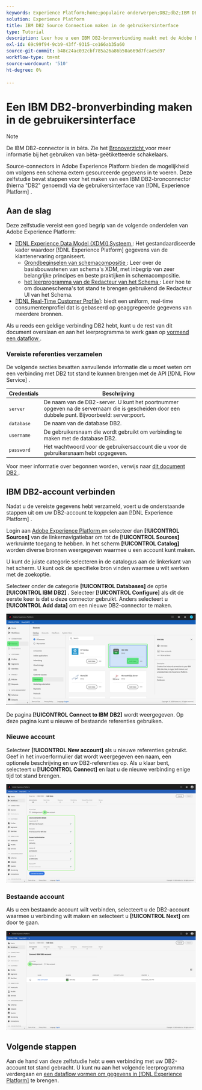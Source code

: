 ```yaml
---
keywords: Experience Platform;home;populaire onderwerpen;DB2;db2;IBM DB2;ibm db2
solution: Experience Platform
title: IBM DB2 Source Connection maken in de gebruikersinterface
type: Tutorial
description: Leer hoe u een IBM DB2-bronverbinding maakt met de Adobe Experience Platform-interface.
exl-id: 69c99f94-9cb9-43ff-9315-ce166ab35a60
source-git-commit: b48c24ac032cbf785a26a86b50a669d7fcae5d97
workflow-type: tm+mt
source-wordcount: '510'
ht-degree: 0%

---
```


# Een IBM DB2-bronverbinding maken in de gebruikersinterface

>[!NOTE]
>
> De IBM DB2-connector is in bèta. Zie het [ Bronoverzicht ](../../../../home.md#terms-and-conditions) voor meer informatie bij het gebruiken van bèta-geëtiketteerde schakelaars.

Source-connectors in Adobe Experience Platform bieden de mogelijkheid om volgens een schema extern gesourceerde gegevens in te voeren. Deze zelfstudie bevat stappen voor het maken van een IBM DB2-bronconnector (hierna &quot;DB2&quot; genoemd) via de gebruikersinterface van [!DNL Experience Platform] .

## Aan de slag

Deze zelfstudie vereist een goed begrip van de volgende onderdelen van Adobe Experience Platform:

* [[!DNL Experience Data Model (XDM)]  Systeem ](../../../../../xdm/home.md): Het gestandaardiseerde kader waardoor [!DNL Experience Platform] gegevens van de klantenervaring organiseert.
   * [ Grondbeginselen van schemacompositie ](../../../../../xdm/schema/composition.md): Leer over de basisbouwstenen van schema&#39;s XDM, met inbegrip van zeer belangrijke principes en beste praktijken in schemacompositie.
   * [ het leerprogramma van de Redacteur van het Schema ](../../../../../xdm/tutorials/create-schema-ui.md): Leer hoe te om douaneschema&#39;s tot stand te brengen gebruikend de Redacteur UI van het Schema.
* [[!DNL Real-Time Customer Profile]](../../../../../profile/home.md): biedt een uniform, real-time consumentenprofiel dat is gebaseerd op geaggregeerde gegevens van meerdere bronnen.

Als u reeds een geldige verbinding DB2 hebt, kunt u de rest van dit document overslaan en aan het leerprogramma te werk gaan op [ vormend een dataflow ](../../dataflow/databases.md).

### Vereiste referenties verzamelen

De volgende secties bevatten aanvullende informatie die u moet weten om een verbinding met DB2 tot stand te kunnen brengen met de API [!DNL Flow Service] .

| Credentials | Beschrijving |
| ---------- | ----------- |
| `server` | De naam van de DB2-server. U kunt het poortnummer opgeven na de servernaam die is gescheiden door een dubbele punt. Bijvoorbeeld: server:poort. |
| `database` | De naam van de database DB2. |
| `username` | De gebruikersnaam die wordt gebruikt om verbinding te maken met de database DB2. |
| `password` | Het wachtwoord voor de gebruikersaccount die u voor de gebruikersnaam hebt opgegeven. |

Voor meer informatie over begonnen worden, verwijs naar [ dit document DB2 ](https://www.ibm.com/support/knowledgecenter/SSFMBX/com.ibm.swg.im.dashdb.doc/connecting/connect_credentials.html).

## IBM DB2-account verbinden

Nadat u de vereiste gegevens hebt verzameld, voert u de onderstaande stappen uit om uw DB2-account te koppelen aan [!DNL Experience Platform] .

Login aan [ Adobe Experience Platform ](https://platform.adobe.com) en selecteer dan **[!UICONTROL Sources]** van de linkernavigatiebar om tot de **[!UICONTROL Sources]** werkruimte toegang te hebben. In het scherm **[!UICONTROL Catalog]** worden diverse bronnen weergegeven waarmee u een account kunt maken.

U kunt de juiste categorie selecteren in de catalogus aan de linkerkant van het scherm. U kunt ook de specifieke bron vinden waarmee u wilt werken met de zoekoptie.

Selecteer onder de categorie **[!UICONTROL Databases]** de optie **[!UICONTROL IBM DB2]** . Selecteer **[!UICONTROL Configure]** als dit de eerste keer is dat u deze connector gebruikt. Anders selecteert u **[!UICONTROL Add data]** om een nieuwe DB2-connector te maken.

![ catalogus ](../../../../images/tutorials/create/ibm-db2/catalog.png)

De pagina **[!UICONTROL Connect to IBM DB2]** wordt weergegeven. Op deze pagina kunt u nieuwe of bestaande referenties gebruiken.

### Nieuwe account

Selecteer **[!UICONTROL New account]** als u nieuwe referenties gebruikt. Geef in het invoerformulier dat wordt weergegeven een naam, een optionele beschrijving en uw DB2-referenties op. Als u klaar bent, selecteert u **[!UICONTROL Connect]** en laat u de nieuwe verbinding enige tijd tot stand brengen.

![ verbind ](../../../../images/tutorials/create/ibm-db2/new.png)

### Bestaande account

Als u een bestaande account wilt verbinden, selecteert u de DB2-account waarmee u verbinding wilt maken en selecteert u **[!UICONTROL Next]** om door te gaan.

![ bestaand ](../../../../images/tutorials/create/ibm-db2/existing.png)

## Volgende stappen

Aan de hand van deze zelfstudie hebt u een verbinding met uw DB2-account tot stand gebracht. U kunt nu aan het volgende leerprogramma verdergaan en [ een dataflow vormen om gegevens in  [!DNL Experience Platform]](../../dataflow/databases.md) te brengen.
